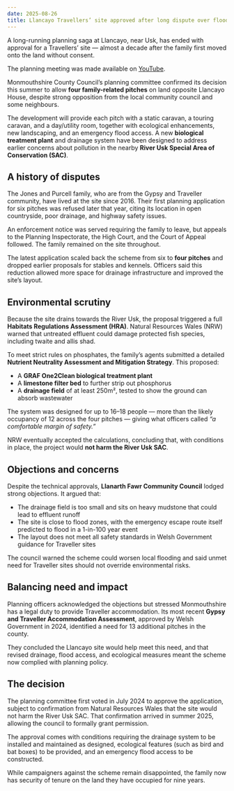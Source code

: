 ```yaml
---
date: 2025-08-26
title: Llancayo Travellers’ site approved after long dispute over flooding and drainage
---
```


A long-running planning saga at Llancayo, near Usk, has ended with approval for a Travellers’ site — almost a decade after the family first moved onto the land without consent. 

The planning meeting was made available on [YouTube](https://www.youtube.com/live/XpDYGvZdEsc?si=S9hUGzBfLcEedUlq&t=4178).

Monmouthshire County Council’s planning committee confirmed its decision this summer to allow **four family-related pitches** on land opposite Llancayo House, despite strong opposition from the local community council and some neighbours. 

The development will provide each pitch with a static caravan, a touring caravan, and a day/utility room, together with ecological enhancements, new landscaping, and an emergency flood access. A new **biological treatment plant** and drainage system have been designed to address earlier concerns about pollution in the nearby **River Usk Special Area of Conservation (SAC)**.

## A history of disputes

The Jones and Purcell family, who are from the Gypsy and Traveller community, have lived at the site since 2016. Their first planning application for six pitches was refused later that year, citing its location in open countryside, poor drainage, and highway safety issues. 

An enforcement notice was served requiring the family to leave, but appeals to the Planning Inspectorate, the High Court, and the Court of Appeal followed. The family remained on the site throughout. 

The latest application scaled back the scheme from six to **four pitches** and dropped earlier proposals for stables and kennels. Officers said this reduction allowed more space for drainage infrastructure and improved the site’s layout. 

## Environmental scrutiny

Because the site drains towards the River Usk, the proposal triggered a full **Habitats Regulations Assessment (HRA)**. Natural Resources Wales (NRW) warned that untreated effluent could damage protected fish species, including twaite and allis shad. 

To meet strict rules on phosphates, the family’s agents submitted a detailed **Nutrient Neutrality Assessment and Mitigation Strategy**. This proposed: 

- A **GRAF One2Clean biological treatment plant** 
- A **limestone filter bed** to further strip out phosphorus 
- A **drainage field** of at least 250m², tested to show the ground can absorb wastewater 

The system was designed for up to 16–18 people — more than the likely occupancy of 12 across the four pitches — giving what officers called *“a comfortable margin of safety.”* 

NRW eventually accepted the calculations, concluding that, with conditions in place, the project would **not harm the River Usk SAC**. 

## Objections and concerns

Despite the technical approvals, **Llanarth Fawr Community Council** lodged strong objections. It argued that: 

- The drainage field is too small and sits on heavy mudstone that could lead to effluent runoff 
- The site is close to flood zones, with the emergency escape route itself predicted to flood in a 1-in-100 year event 
- The layout does not meet all safety standards in Welsh Government guidance for Traveller sites 

The council warned the scheme could worsen local flooding and said unmet need for Traveller sites should not override environmental risks. 

## Balancing need and impact

Planning officers acknowledged the objections but stressed Monmouthshire has a legal duty to provide Traveller accommodation. Its most recent **Gypsy and Traveller Accommodation Assessment**, approved by Welsh Government in 2024, identified a need for 13 additional pitches in the county. 

They concluded the Llancayo site would help meet this need, and that revised drainage, flood access, and ecological measures meant the scheme now complied with planning policy. 

## The decision

The planning committee first voted in July 2024 to approve the application, subject to confirmation from Natural Resources Wales that the site would not harm the River Usk SAC. That confirmation arrived in summer 2025, allowing the council to formally grant permission.

The approval comes with conditions requiring the drainage system to be installed and maintained as designed, ecological features (such as bird and bat boxes) to be provided, and an emergency flood access to be constructed. 

While campaigners against the scheme remain disappointed, the family now has security of tenure on the land they have occupied for nine years.
